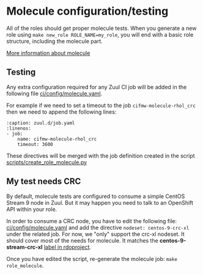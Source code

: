 # Molecule configuration/testing

All of the roles should get proper molecule tests. When you generate a new
role using `make new_role ROLE_NAME=my_role`, you will end with a basic role
structure, including the molecule part.

[More information about molecule](https://molecule.readthedocs.io/)

## Testing

Any extra configuration required for any Zuul CI job will be added in the following file [ci/config/molecule.yaml](https://github.com/openstack-k8s-operators/ci-framework/blob/main/ci/config/molecule.yaml).

For example if we need to set a timeout to the job `cifmw-molecule-rhol_crc` then we need to append the following lines:

~~~{code-block} YAML
:caption: zuul.d/job.yaml
:linenos:
- job:
    name: cifmw-molecule-rhol_crc
    timeout: 3600
~~~

These directives will be merged with the job definition created in the script [scripts/create_role_molecule.py](https://github.com/openstack-k8s-operators/ci-framework/blob/main/scripts/create_role_molecule.py)


## My test needs CRC
By default, molecule tests are configured to consume a simple CentOS Stream 9
node in Zuul. But it may happen you need to talk to an OpenShift API within
your role.

In order to consume a CRC node, you have to edit the following file:
[ci/config/molecule.yaml](https://github.com/openstack-k8s-operators/ci-framework/blob/main/ci/config/molecule.yaml)
and add the directive `nodeset: centos-9-crc-xl` under the related job.
For now, we "only" support the crc-xl nodeset. It should cover most of the
needs for molecule. It matches the **centos-9-stream-crc-xl**
[label in rdoproject](https://review.rdoproject.org/zuul/labels).

Once you have edited the script, re-generate the molecule job:
`make role_molecule`.
